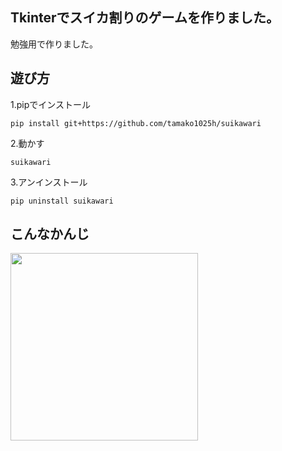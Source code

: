 ## Tkinterでスイカ割りのゲームを作りました。
勉強用で作りました。<br>
## 遊び方
1.pipでインストール
```
pip install git+https://github.com/tamako1025h/suikawari
```
2.動かす
```
suikawari
```
3.アンインストール
```
pip uninstall suikawari
```
## こんなかんじ
<img src="https://user-images.githubusercontent.com/117996152/208568848-0ece0229-db11-4067-aae9-1d0ce350c569.png" width="300px">
